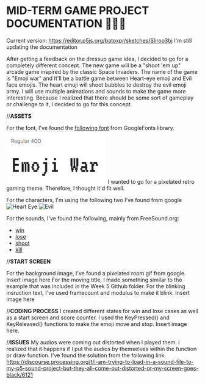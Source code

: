 # **MID-TERM GAME PROJECT DOCUMENTATION** 🎨🔮✨ #

Current version: https://editor.p5js.org/batoxpr/sketches/Sliroo3bj
I'm still updating the documentation

After getting a feedback on the dressup game idea, I decided to go for a completely different concept. The new game will be a "shoot 'em up" arcade game inspired by the classic Space Invaders. The name of the game is "Emoji war" and It'll be a battle game between Heart-eye emoji and Evil face emojis. The heart emoji will shoot bubbles to destroy the evil emoji army. I will use multiple animations and sounds to make the game more interesting. Because I realized that there should be some sort of gameplay or challenge to it, I decided to go for this concept.

//**ASSETS**

For the font, I've found the [following font](https://fonts.google.com/specimen/VT323?preview.text=Emoji%20War&preview.text_type=custom) from GoogleFonts library. 
![VT323 Font](assets/font.PNG)
I wanted to go for a pixelated retro gaming theme. Therefore, I thought it'd fit well.

For the characters, I'm using the following two I've found from google
![Heart Eye](https://acegif.com/wp-content/gif/heart-eyes-10.gif)
![Evil](https://i.pinimg.com/originals/4c/66/cc/4c66cc1e2788a1e6b88e55d4684d0313.gif)

For the sounds, I've found the following, mainly from FreeSound.org:
* [win](https://freesound.org/people/Leszek_Szary/sounds/171671/)
* [lose](https://freesound.org/people/myfox14/sounds/382310/)
* [shoot](https://freesound.org/people/AlaskaRobotics/sounds/221091/)
* [kill](https://mixkit.co/free-sound-effects/game/)

//**START SCREEN**

For the background image, I've found a pixelated room gif from google. 
Insert image here
For the moving title, I made something similar to the example that was included in the Week 5 Github folder.
For the blinking insruction text, I've used framecount and modulus to make it blink. 
Insert image here

//**CODING PROCESS**
I created different states for win and lose cases as well as a start screen and score counter. 
I used the KeyPressed() and KeyReleased() functions to make the emoji move and stop.
Insert image here.

//**ISSUES**
My audios were coming out distorted when I played them. i realized that it happens if I put the audios by themselves within the function or draw function.
I've found the solution from the following link.
https://discourse.processing.org/t/i-am-trying-to-load-in-a-sound-file-to-my-p5-sound-project-but-they-all-come-out-distorted-or-my-screen-goes-black/6121
